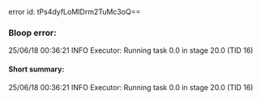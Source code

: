 error id: tPs4dyfLoMIDrm2TuMc3oQ==
### Bloop error:

25/06/18 00:36:21 INFO Executor: Running task 0.0 in stage 20.0 (TID 16)
#### Short summary: 

25/06/18 00:36:21 INFO Executor: Running task 0.0 in stage 20.0 (TID 16)